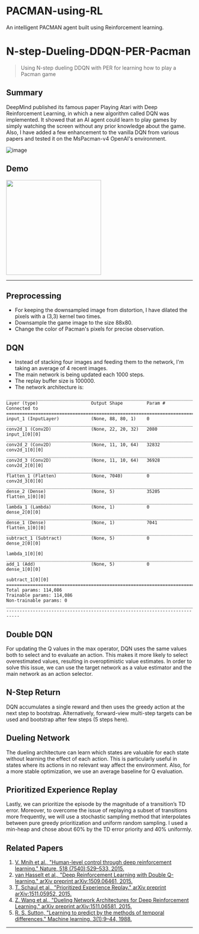 # PACMAN-using-RL
An intelligent PACMAN agent built using Reinforcement learning.

# N-step-Dueling-DDQN-PER-Pacman
> Using N-step dueling DDQN with PER for learning how to play a Pacman game

## Summary

DeepMind published its famous paper Playing Atari with Deep Reinforcement Learning, in which a new algorithm called DQN was implemented. It showed that an AI agent could learn to play games by simply watching the screen without any prior knowledge about the game. Also, I have added a few enhancement to the vanilla DQN from various papers and tested it on the MsPacman-v4 OpenAI's environment.


![image](https://github.com/Akshara-Bulkapuram/PACMAN-using-RL/assets/94600166/50d6e96a-2ca3-4cd8-a8b3-0194002fb261)

## Demo

<img src="./assets/overview.gif" width="256" align="middle">
<hr />

## Preprocessing

  - For keeping the downsampled image from distortion, I have dilated the pixels with a (3,3) kernel two times.
  - Downsample the game image to the size 88x80.
  - Change the color of Pacman's pixels for precise observation.

## DQN

  - Instead of stacking four images and feeding them to the network, I'm taking an average of 4 recent images.
  - The main network is being updated each 1000 steps.
  - The replay buffer size is 100000.
  - The network architecture is:
  ```
  __________________________________________________________________________________________________
Layer (type)                    Output Shape         Param #     Connected to                     
==================================================================================================
input_1 (InputLayer)            (None, 88, 80, 1)    0                                            
__________________________________________________________________________________________________
conv2d_1 (Conv2D)               (None, 22, 20, 32)   2080        input_1[0][0]                    
__________________________________________________________________________________________________
conv2d_2 (Conv2D)               (None, 11, 10, 64)   32832       conv2d_1[0][0]                   
__________________________________________________________________________________________________
conv2d_3 (Conv2D)               (None, 11, 10, 64)   36928       conv2d_2[0][0]                   
__________________________________________________________________________________________________
flatten_1 (Flatten)             (None, 7040)         0           conv2d_3[0][0]                   
__________________________________________________________________________________________________
dense_2 (Dense)                 (None, 5)            35205       flatten_1[0][0]                  
__________________________________________________________________________________________________
lambda_1 (Lambda)               (None, 1)            0           dense_2[0][0]                    
__________________________________________________________________________________________________
dense_1 (Dense)                 (None, 1)            7041        flatten_1[0][0]                  
__________________________________________________________________________________________________
subtract_1 (Subtract)           (None, 5)            0           dense_2[0][0]                    
                                                                 lambda_1[0][0]                   
__________________________________________________________________________________________________
add_1 (Add)                     (None, 5)            0           dense_1[0][0]                    
                                                                 subtract_1[0][0]                 
==================================================================================================
Total params: 114,086
Trainable params: 114,086
Non-trainable params: 0
__________________________________________________________________________________________________
---------------------------------------------------------------------------
```

## Double DQN

For updating the Q values in the max operator, DQN uses the same values both to select and to evaluate an action. This makes it more likely to select overestimated values, resulting in overoptimistic value estimates. In order to solve this issue, we can use the target network as a value estimator and the main network as an action selector.

## N-Step Return

DQN accumulates a single reward and then uses the greedy action at the next step to bootstrap. Alternatively, forward-view multi-step targets can be used and bootstrap after few steps (5 steps here).

## Dueling Network

The dueling architecture can learn which states are valuable for each state without learning the effect of each action. This is particularly useful in states where its actions in no relevant way affect the environment. Also, for a more stable optimization, we use an average baseline for Q evaluation.

## Prioritized Experience Replay

Lastly, we can prioritize the episode by the magnitude of a transition’s TD error. Moreover, to overcome the issue of replaying a subset of transitions more frequently, we will use a stochastic sampling method that interpolates between pure greedy prioritization and uniform random sampling. I used a min-heap and chose about 60% by the TD error priority and 40% uniformly.

## Related Papers

01. [V. Mnih et al., "Human-level control through deep reinforcement learning." Nature, 518
(7540):529–533, 2015.](https://storage.googleapis.com/deepmind-media/dqn/DQNNaturePaper.pdf)
02. [van Hasselt et al., "Deep Reinforcement Learning with Double Q-learning." arXiv preprint arXiv:1509.06461, 2015.](https://arxiv.org/pdf/1509.06461.pdf)
03. [T. Schaul et al., "Prioritized Experience Replay." arXiv preprint arXiv:1511.05952, 2015.](https://arxiv.org/pdf/1511.05952.pdf)
04. [Z. Wang et al., "Dueling Network Architectures for Deep Reinforcement Learning." arXiv preprint arXiv:1511.06581, 2015.](https://arxiv.org/pdf/1511.06581.pdf)
05. [R. S. Sutton, "Learning to predict by the methods of temporal differences." Machine learning, 3(1):9–44, 1988.](http://incompleteideas.net/papers/sutton-88-with-erratum.pdf)

<hr />



